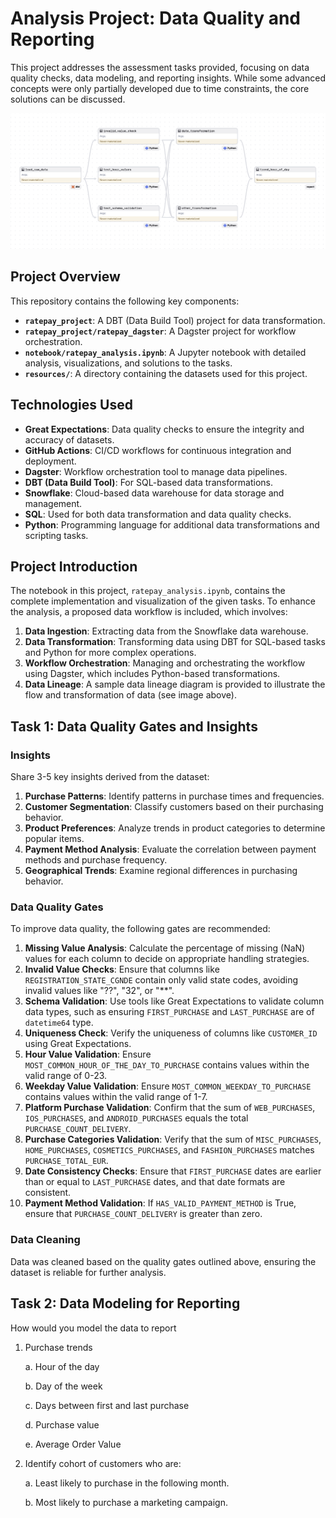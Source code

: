 # Analysis Project: Data Quality and Reporting

This project addresses the assessment tasks provided, focusing on data quality checks, data modeling, and reporting insights. While some advanced concepts were only partially developed due to time constraints, the core solutions can be discussed.

![Data Lineage Diagram](resources/readme_data/data_lineage.png)

## Project Overview

This repository contains the following key components:

- **`ratepay_project`**: A DBT (Data Build Tool) project for data transformation.
- **`ratepay_project/ratepay_dagster`**: A Dagster project for workflow orchestration.
- **`notebook/ratepay_analysis.ipynb`**: A Jupyter notebook with detailed analysis, visualizations, and solutions to the tasks.
- **`resources/`**: A directory containing the datasets used for this project.

## Technologies Used

- **Great Expectations**: Data quality checks to ensure the integrity and accuracy of datasets.
- **GitHub Actions**: CI/CD workflows for continuous integration and deployment.
- **Dagster**: Workflow orchestration tool to manage data pipelines.
- **DBT (Data Build Tool)**: For SQL-based data transformations.
- **Snowflake**: Cloud-based data warehouse for data storage and management.
- **SQL**: Used for both data transformation and data quality checks.
- **Python**: Programming language for additional data transformations and scripting tasks.

## Project Introduction

The notebook in this project, `ratepay_analysis.ipynb`, contains the complete implementation and visualization of the given tasks. To enhance the analysis, a proposed data workflow is included, which involves:

1. **Data Ingestion**: Extracting data from the Snowflake data warehouse.
2. **Data Transformation**: Transforming data using DBT for SQL-based tasks and Python for more complex operations.
3. **Workflow Orchestration**: Managing and orchestrating the workflow using Dagster, which includes Python-based transformations.
4. **Data Lineage**: A sample data lineage diagram is provided to illustrate the flow and transformation of data (see image above).

## Task 1: Data Quality Gates and Insights

### Insights
Share 3-5 key insights derived from the dataset:

1. **Purchase Patterns**: Identify patterns in purchase times and frequencies.
2. **Customer Segmentation**: Classify customers based on their purchasing behavior.
3. **Product Preferences**: Analyze trends in product categories to determine popular items.
4. **Payment Method Analysis**: Evaluate the correlation between payment methods and purchase frequency.
5. **Geographical Trends**: Examine regional differences in purchasing behavior.

### Data Quality Gates

To improve data quality, the following gates are recommended:

1. **Missing Value Analysis**: Calculate the percentage of missing (NaN) values for each column to decide on appropriate handling strategies.
2. **Invalid Value Checks**: Ensure that columns like `REGISTRATION_STATE_CGNDE` contain only valid state codes, avoiding invalid values like "??", "32", or "**".
3. **Schema Validation**: Use tools like Great Expectations to validate column data types, such as ensuring `FIRST_PURCHASE` and `LAST_PURCHASE` are of `datetime64` type.
4. **Uniqueness Check**: Verify the uniqueness of columns like `CUSTOMER_ID` using Great Expectations.
5. **Hour Value Validation**: Ensure `MOST_COMMON_HOUR_OF_THE_DAY_TO_PURCHASE` contains values within the valid range of 0-23.
6. **Weekday Value Validation**: Ensure `MOST_COMMON_WEEKDAY_TO_PURCHASE` contains values within the valid range of 1-7.
7. **Platform Purchase Validation**: Confirm that the sum of `WEB_PURCHASES`, `IOS_PURCHASES`, and `ANDROID_PURCHASES` equals the total `PURCHASE_COUNT_DELIVERY`.
8. **Purchase Categories Validation**: Verify that the sum of `MISC_PURCHASES`, `HOME_PURCHASES`, `COSMETICS_PURCHASES`, and `FASHION_PURCHASES` matches `PURCHASE_TOTAL_EUR`.
9. **Date Consistency Checks**: Ensure that `FIRST_PURCHASE` dates are earlier than or equal to `LAST_PURCHASE` dates, and that date formats are consistent.
10. **Payment Method Validation**: If `HAS_VALID_PAYMENT_METHOD` is True, ensure that `PURCHASE_COUNT_DELIVERY` is greater than zero.

### Data Cleaning

Data was cleaned based on the quality gates outlined above, ensuring the dataset is reliable for further analysis.

## Task 2: Data Modeling for Reporting

How would you model the data to report
1. Purchase trends

   a. Hour of the day

   b. Day of the week

   c. Days between first and last purchase

   d. Purchase value

   e. Average Order Value
2. Identify cohort of customers who are:

   a. Least likely to purchase in the following month.

   b. Most likely to purchase a marketing campaign.


